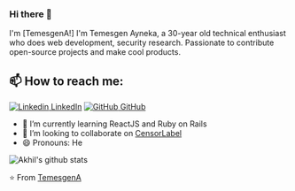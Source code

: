 ### Hi there 👋

I'm [TemesgenA!]
I'm Temesgen Ayneka, a 30-year old technical enthusiast who does web development, security research. Passionate to contribute open-source projects and make cool products.<br>
## 📫 How to reach me: 
[![Linkedin](https://i.stack.imgur.com/gVE0j.png) LinkedIn](https://www.linkedin.com/in/temesgen-ayneka) [![GitHub](https://i.stack.imgur.com/tskMh.png) GitHub](https://github.com/TemesgenA)


- 🌱 I’m currently learning ReactJS and Ruby on Rails
- 👯 I’m looking to collaborate on [CensorLabel](https://github.com/AkhilGKrishnan/CensorLabel)
- 😄 Pronouns: He



![Akhil's github stats](https://github-readme-stats.vercel.app/api?username=TemesgenA&show_icons=true&theme=dark)

⭐️ From [TemesgenA](https://github.com/TemesgenA)
